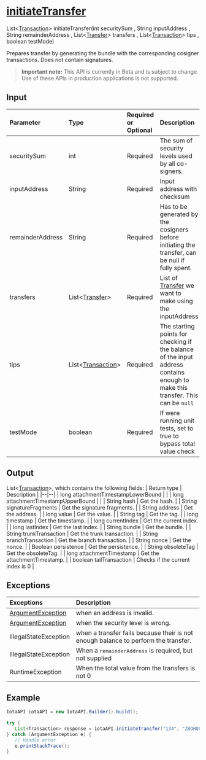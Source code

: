 
# [initiateTransfer](https://github.com/iotaledger/iota-java/blob/master/jota/src/main/java/org/iota/jota/IotaAPI.java#L1347)
 List<[Transaction](https://github.com/iotaledger/iota-java/blob/master/jota/src/main/java/org/iota/jota/model/Transaction.java)> initiateTransfer(int securitySum , String inputAddress , String remainderAddress , List<[Transfer](https://github.com/iotaledger/iota-java/blob/master/jota/src/main/java/org/iota/jota/model/Transfer.java)> transfers , List<[Transaction](https://github.com/iotaledger/iota-java/blob/master/jota/src/main/java/org/iota/jota/model/Transaction.java)> tips , boolean testMode)

Prepares transfer by generating the bundle with the corresponding cosigner transactions. Does not contain signatures.
> **Important note:** This API is currently in Beta and is subject to change. Use of these APIs in production applications is not supported.

## Input
| Parameter       | Type | Required or Optional | Description |
|:---------------|:--------|:--------| :--------|
| securitySum | int | Required | The sum of security levels used by all co-signers. |
| inputAddress | String | Required | Input address with checksum |
| remainderAddress | String | Required | Has to be generated by the cosigners before initiating the transfer, can be null if fully spent. |
| transfers | List<[Transfer](https://github.com/iotaledger/iota-java/blob/master/jota/src/main/java/org/iota/jota/model/Transfer.java)> | Required | List of [Transfer](https://github.com/iotaledger/iota-java/blob/master/jota/src/main/java/org/iota/jota/model/Transfer.java) we want to make using the inputAddress |
| tips | List<[Transaction](https://github.com/iotaledger/iota-java/blob/master/jota/src/main/java/org/iota/jota/model/Transaction.java)> | Required | The starting points for checking if the balance of the input address contains enough to make this transfer. This can be `null` |
| testMode | boolean | Required | If were running unit tests, set to true to bypass total value check |
    
## Output
List<[Transaction](https://github.com/iotaledger/iota-java/blob/master/jota/src/main/java/org/iota/jota/model/Transaction.java)>, which contains the following fields:
| Return type | Description |
|--|--|
| long attachmentTimestampLowerBound |  |
| long attachmentTimestampUpperBound |  |
| String hash | Get the hash. |
| String signatureFragments | Get the signature fragments. |
| String address | Get the address. |
| long value | Get the value. |
| String tag | Get the tag. |
| long timestamp | Get the timestamp. |
| long currentIndex | Get the current index. |
| long lastIndex | Get the last index. |
| String bundle | Get the bundle. |
| String trunkTransaction | Get the trunk transaction. |
| String branchTransaction | Get the branch transaction. |
| String nonce | Get the nonce. |
| Boolean persistence | Get the persistence. |
| String obsoleteTag | Get the obsoleteTag. |
| long attachmentTimestamp | Get the attachmentTimestamp. |
| boolean tailTransaction | Checks if the current index is 0 |

## Exceptions
| Exceptions     | Description |
|:---------------|:--------|
| [ArgumentException](https://github.com/iotaledger/iota-java/blob/master/jota/src/main/java/org/iota/jota/error/ArgumentException.java) | when an address is invalid. |
| [ArgumentException](https://github.com/iotaledger/iota-java/blob/master/jota/src/main/java/org/iota/jota/error/ArgumentException.java) | when the security level is wrong. |
| IllegalStateException | when a transfer fails because their is not enough balance to perform the transfer. |
| IllegalStateException | When a <tt>remainderAddress</tt> is required, but not supplied |
| RuntimeException | When the total value from the transfers is not 0 |


 ## Example
 
 ```Java
 IotaAPI iotaAPI = new IotaAPI.Builder().build();

try { 
    List<Transaction> response = iotaAPI.initiateTransfer("134", "ZBOHQCMQQDVCWSEGHDOBUIRLHWJRBAQLMR9ZRVHQUWHCVBEIFSNVBTHNVKOC99EDYTQMLMIQQLSYGKTXY", "BTWEILLZQW9TTNWHBAQINWYEEYUSCSROKM9DMVWXZI9WAAPCZQSGZAMJFSKPBVX9CTQRMCDFPL9KKOVGM", ["transfers", "transfers"], ["tips", "tips"], "false");
} catch (ArgumentException e) { 
    // Handle error
    e.printStackTrace(); 
}
 ```
